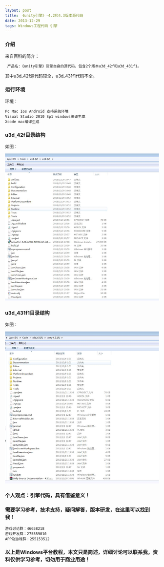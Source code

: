 ```yaml
---
layout: post
title:  《unity引擎》-4.2和4.3版本源代码
date: 2013-12-29
tags: Windows工程代码 引擎
---
```



### 介绍


来自百科的简介：


	 产品名:《unity引擎》引擎自身的源代码，包含2个版本u3d_42f和u3d_431f1。


其中u3d_42f源代码较全，u3d_431f1代码不全。


### 运行环境

环境：

``` 
Pc Mac Ios Android 支持系统环境
Visual Studio 2010 Sp1 windows编译生成
Xcode mac编译生成
``` 

### u3d_42f目录结构

如图：

![](/images/posts/u3d_42f/u3d_42f-1.jpg)

### u3d_431f1目录结构

如图：

![](/images/posts/u3d_431f1/u3d_431f1-1.jpg)


### 个人观点：引擎代码，具有借鉴意义！

### 需要学习参考，技术支持，疑问解答，版本研发，在这里可以找到我！

``` 
游戏讨论群：46658218
游戏开发群：275559010
APP及游戏群：255153512
``` 

### 以上是Windows平台教程，本文只是简述，详细讨论可以联系我，资料仅供学习参考，切勿用于商业用途！